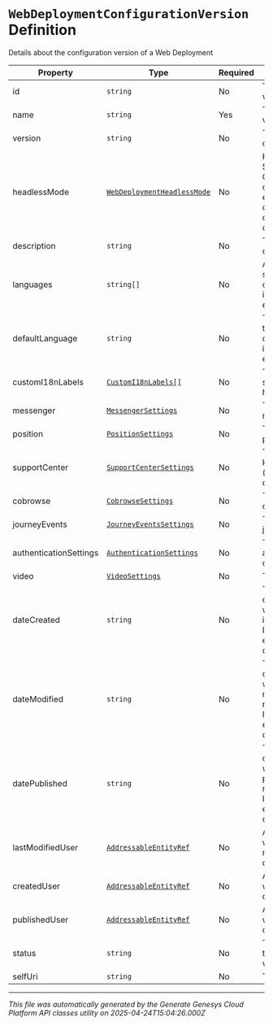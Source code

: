 # `WebDeploymentConfigurationVersion` Definition

Details about the configuration version of a Web Deployment

| Property | Type | Required | Description |
|----------|------|----------|-------------|
| id | `string` | No | The configuration version ID |
| name | `string` | Yes | The configuration version name |
| version | `string` | No | The version of the configuration |
| headlessMode | [`WebDeploymentHeadlessMode`](webdeploymentheadlessmode-definition.md) | No | Headless Mode Support which Controls UI components. When enabled, native UI components will be disabled and allows for custom-built UI. |
| description | `string` | No | The description of the configuration |
| languages | `string[]` | No | A list of languages supported on the configuration required if the messenger is enabled |
| defaultLanguage | `string` | No | The default language to use for the configuration required if the messenger is enabled |
| customI18nLabels | [`CustomI18nLabels[]`](customi18nlabels-definition.md) | No | The localization settings for homescreen app |
| messenger | [`MessengerSettings`](messengersettings-definition.md) | No | The settings for messenger |
| position | [`PositionSettings`](positionsettings-definition.md) | No | The settings for position |
| supportCenter | [`SupportCenterSettings`](supportcentersettings-definition.md) | No | The settings for knowledge portal (previously support center) |
| cobrowse | [`CobrowseSettings`](cobrowsesettings-definition.md) | No | The settings for cobrowse |
| journeyEvents | [`JourneyEventsSettings`](journeyeventssettings-definition.md) | No | The settings for journey events |
| authenticationSettings | [`AuthenticationSettings`](authenticationsettings-definition.md) | No | The settings for authenticated deployments |
| video | [`VideoSettings`](videosettings-definition.md) | No | The settings for video |
| dateCreated | `string` | No | The date the configuration version was created. Date time is represented as an ISO-8601 string. For example: yyyy-MM-ddTHH:mm:ss[.mmm]Z |
| dateModified | `string` | No | The date the configuration version was most recently modified. Date time is represented as an ISO-8601 string. For example: yyyy-MM-ddTHH:mm:ss[.mmm]Z |
| datePublished | `string` | No | The date the configuration version was most recently published. Date time is represented as an ISO-8601 string. For example: yyyy-MM-ddTHH:mm:ss[.mmm]Z |
| lastModifiedUser | [`AddressableEntityRef`](addressableentityref-definition.md) | No | A reference to the user who most recently modified the configuration version |
| createdUser | [`AddressableEntityRef`](addressableentityref-definition.md) | No | A reference to the user who created the configuration version |
| publishedUser | [`AddressableEntityRef`](addressableentityref-definition.md) | No | A reference to the user who published the configuration version |
| status | `string` | No | The current status of the configuration version |
| selfUri | `string` | No | The URI for this object |

---

*This file was automatically generated by the Generate Genesys Cloud Platform API classes utility on 2025-04-24T15:04:26.000Z*